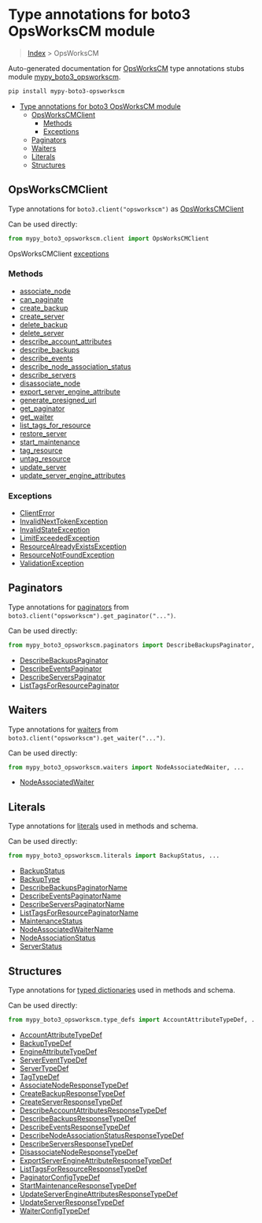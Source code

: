 # Type annotations for boto3 OpsWorksCM module

> [Index](../index.md) > OpsWorksCM

Auto-generated documentation for [OpsWorksCM](https://boto3.amazonaws.com/v1/documentation/api/latest/reference/services/opsworkscm.html#OpsWorksCM)
type annotations stubs module [mypy_boto3_opsworkscm](https://pypi.org/project/mypy-boto3-opsworkscm/).

```bash
pip install mypy-boto3-opsworkscm
```

- [Type annotations for boto3 OpsWorksCM module](#type-annotations-for-boto3-opsworkscm-module)
  - [OpsWorksCMClient](#opsworkscmclient)
    - [Methods](#methods)
    - [Exceptions](#exceptions)
  - [Paginators](#paginators)
  - [Waiters](#waiters)
  - [Literals](#literals)
  - [Structures](#structures)

## OpsWorksCMClient

Type annotations for  `boto3.client("opsworkscm")` as [OpsWorksCMClient](./client.md)

Can be used directly:

```python
from mypy_boto3_opsworkscm.client import OpsWorksCMClient
```


OpsWorksCMClient [exceptions](./client.md#exceptions)



### Methods
- [associate_node](./client.md#associate-node)
- [can_paginate](./client.md#can-paginate)
- [create_backup](./client.md#create-backup)
- [create_server](./client.md#create-server)
- [delete_backup](./client.md#delete-backup)
- [delete_server](./client.md#delete-server)
- [describe_account_attributes](./client.md#describe-account-attributes)
- [describe_backups](./client.md#describe-backups)
- [describe_events](./client.md#describe-events)
- [describe_node_association_status](./client.md#describe-node-association-status)
- [describe_servers](./client.md#describe-servers)
- [disassociate_node](./client.md#disassociate-node)
- [export_server_engine_attribute](./client.md#export-server-engine-attribute)
- [generate_presigned_url](./client.md#generate-presigned-url)
- [get_paginator](./client.md#get-paginator)
- [get_waiter](./client.md#get-waiter)
- [list_tags_for_resource](./client.md#list-tags-for-resource)
- [restore_server](./client.md#restore-server)
- [start_maintenance](./client.md#start-maintenance)
- [tag_resource](./client.md#tag-resource)
- [untag_resource](./client.md#untag-resource)
- [update_server](./client.md#update-server)
- [update_server_engine_attributes](./client.md#update-server-engine-attributes)




### Exceptions
- [ClientError](./client.md#clienterror)
- [InvalidNextTokenException](./client.md#invalidnexttokenexception)
- [InvalidStateException](./client.md#invalidstateexception)
- [LimitExceededException](./client.md#limitexceededexception)
- [ResourceAlreadyExistsException](./client.md#resourcealreadyexistsexception)
- [ResourceNotFoundException](./client.md#resourcenotfoundexception)
- [ValidationException](./client.md#validationexception)






## Paginators

Type annotations for [paginators](./paginators.md) from `boto3.client("opsworkscm").get_paginator("...")`.

Can be used directly:

```python
from mypy_boto3_opsworkscm.paginators import DescribeBackupsPaginator, ...
```

- [DescribeBackupsPaginator](./paginators.md#describebackupspaginator)
- [DescribeEventsPaginator](./paginators.md#describeeventspaginator)
- [DescribeServersPaginator](./paginators.md#describeserverspaginator)
- [ListTagsForResourcePaginator](./paginators.md#listtagsforresourcepaginator)




## Waiters

Type annotations for [waiters](./waiters.md) from `boto3.client("opsworkscm").get_waiter("...")`.

Can be used directly:

```python
from mypy_boto3_opsworkscm.waiters import NodeAssociatedWaiter, ...
```

- [NodeAssociatedWaiter](./waiters.md#nodeassociatedwaiter)




## Literals

Type annotations for [literals](./literals.md) used in methods and schema.

Can be used directly:

```python
from mypy_boto3_opsworkscm.literals import BackupStatus, ...
```

- [BackupStatus](./literals.md#backupstatus)
- [BackupType](./literals.md#backuptype)
- [DescribeBackupsPaginatorName](./literals.md#describebackupspaginatorname)
- [DescribeEventsPaginatorName](./literals.md#describeeventspaginatorname)
- [DescribeServersPaginatorName](./literals.md#describeserverspaginatorname)
- [ListTagsForResourcePaginatorName](./literals.md#listtagsforresourcepaginatorname)
- [MaintenanceStatus](./literals.md#maintenancestatus)
- [NodeAssociatedWaiterName](./literals.md#nodeassociatedwaitername)
- [NodeAssociationStatus](./literals.md#nodeassociationstatus)
- [ServerStatus](./literals.md#serverstatus)




## Structures


Type annotations for [typed dictionaries](./type_defs.md) used in methods and schema.

Can be used directly:

```python
from mypy_boto3_opsworkscm.type_defs import AccountAttributeTypeDef, ...
```

- [AccountAttributeTypeDef](./type_defs.md#accountattributetypedef)
- [BackupTypeDef](./type_defs.md#backuptypedef)
- [EngineAttributeTypeDef](./type_defs.md#engineattributetypedef)
- [ServerEventTypeDef](./type_defs.md#servereventtypedef)
- [ServerTypeDef](./type_defs.md#servertypedef)
- [TagTypeDef](./type_defs.md#tagtypedef)
- [AssociateNodeResponseTypeDef](./type_defs.md#associatenoderesponsetypedef)
- [CreateBackupResponseTypeDef](./type_defs.md#createbackupresponsetypedef)
- [CreateServerResponseTypeDef](./type_defs.md#createserverresponsetypedef)
- [DescribeAccountAttributesResponseTypeDef](./type_defs.md#describeaccountattributesresponsetypedef)
- [DescribeBackupsResponseTypeDef](./type_defs.md#describebackupsresponsetypedef)
- [DescribeEventsResponseTypeDef](./type_defs.md#describeeventsresponsetypedef)
- [DescribeNodeAssociationStatusResponseTypeDef](./type_defs.md#describenodeassociationstatusresponsetypedef)
- [DescribeServersResponseTypeDef](./type_defs.md#describeserversresponsetypedef)
- [DisassociateNodeResponseTypeDef](./type_defs.md#disassociatenoderesponsetypedef)
- [ExportServerEngineAttributeResponseTypeDef](./type_defs.md#exportserverengineattributeresponsetypedef)
- [ListTagsForResourceResponseTypeDef](./type_defs.md#listtagsforresourceresponsetypedef)
- [PaginatorConfigTypeDef](./type_defs.md#paginatorconfigtypedef)
- [StartMaintenanceResponseTypeDef](./type_defs.md#startmaintenanceresponsetypedef)
- [UpdateServerEngineAttributesResponseTypeDef](./type_defs.md#updateserverengineattributesresponsetypedef)
- [UpdateServerResponseTypeDef](./type_defs.md#updateserverresponsetypedef)
- [WaiterConfigTypeDef](./type_defs.md#waiterconfigtypedef)
